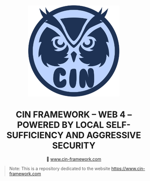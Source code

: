 <p align="center">
  <img src="assets/img/CIN.svg" alt="CIN Logo" width="300">
</p>

<h1 align="center">CIN FRAMEWORK – WEB 4 – POWERED BY LOCAL SELF-SUFFICIENCY AND AGGRESSIVE SECURITY</h1>

<p align="center">
  🔗 <a href="https://www.cin-framework.com">www.cin-framework.com</a>
</p>

> Note: This is a repository dedicated to the website https://www.cin-framework.com
